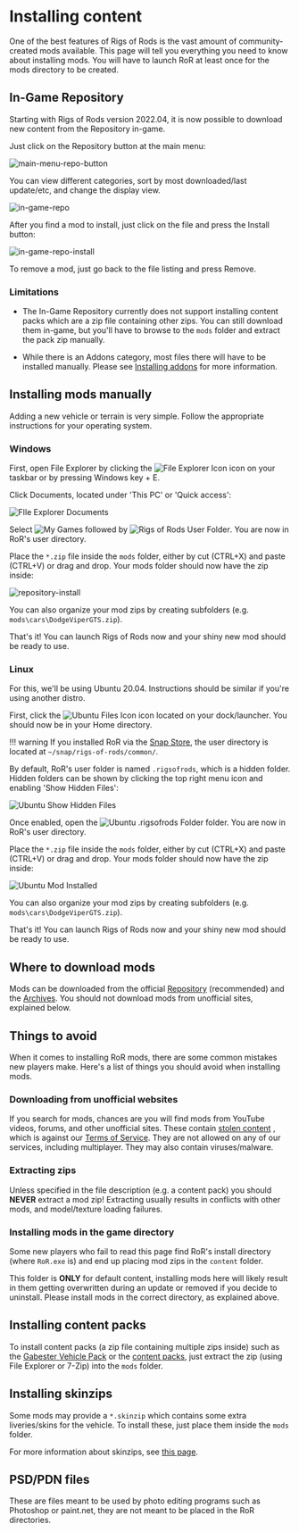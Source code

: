 Installing content
============

One of the best features of Rigs of Rods is the vast amount of community-created mods available. This page will tell you everything you need to know about installing mods. You will have to launch RoR at least once for the mods directory to be created.


## In-Game Repository

Starting with Rigs of Rods version 2022.04, it is now possible to download new content from the Repository in-game. 

Just click on the Repository button at the main menu:

![main-menu-repo-button](/images/main-menu-repo-button.png)

You can view different categories, sort by most downloaded/last update/etc, and change the display view.

![in-game-repo](/images/in-game-repo.png)

After you find a mod to install, just click on the file and press the Install button:

![in-game-repo-install](/images/in-game-repo-install.png)

To remove a mod, just go back to the file listing and press Remove. 

### Limitations 
	
- The In-Game Repository currently does not support installing content packs which are a zip file containing other zips. You can still download them in-game, but you'll have to browse to the `mods` folder and extract the pack zip manually. 

- While there is an Addons category, most files there will have to be installed manually. Please see [Installing addons](/tools-tutorials/addons/) for more information.

## Installing mods manually

Adding a new vehicle or terrain is very simple. Follow the appropriate instructions for your operating system.

### Windows 

First, open File Explorer by clicking the ![File Explorer Icon](/images/file-explorer.png) icon on your taskbar or by pressing Windows key + E.

Click Documents, located under 'This PC' or 'Quick access':

![FIle Explorer Documents](/images/file-explorer-docs.png)

Select ![My Games](/images/my-games-folder.png) followed by ![Rigs of Rods User Folder](/images/rigs-of-rods-folder.png). You are now in RoR's user directory.

Place the `*.zip` file inside the `mods` folder, either by cut (CTRL+X) and paste (CTRL+V) or drag and drop. Your mods folder should now have the zip inside:

![repository-install](/images/repository-installing-mod.png) 

You can also organize your mod zips by creating subfolders (e.g. `mods\cars\DodgeViperGTS.zip`).

That's it! You can launch Rigs of Rods now and your shiny new mod should be ready to use.

### Linux

For this, we'll be using Ubuntu 20.04. Instructions should be similar if you're using another distro.

First, click the ![Ubuntu Files Icon](/images/ubuntu-files-icon.png) icon located on your dock/launcher. You should now be in your Home directory. 

!!! warning
	If you installed RoR via the [Snap Store](https://snapcraft.io/rigs-of-rods), the user directory is located at `~/snap/rigs-of-rods/common/`.

By default, RoR's user folder is named `.rigsofrods`, which is a hidden folder. Hidden folders can be shown by clicking the top right menu icon and enabling 'Show Hidden Files':

![Ubuntu Show Hidden Files](/images/ubuntu-show-hf.png)

Once enabled, open the ![Ubuntu .rigsofrods Folder](/images/ubuntu-rigsofrods.png) folder. You are now in RoR's user directory.

Place the `*.zip` file inside the `mods` folder, either by cut (CTRL+X) and paste (CTRL+V) or drag and drop. Your mods folder should now have the zip inside: 

![Ubuntu Mod Installed](/images/ubuntu-installed-mod.png)

You can also organize your mod zips by creating subfolders (e.g. `mods\cars\DodgeViperGTS.zip`).

That's it! You can launch Rigs of Rods now and your shiny new mod should be ready to use.

## Where to download mods 

Mods can be downloaded from the official [Repository](https://forum.rigsofrods.org/resources/) (recommended) and the [Archives](http://archives.rigsofrods.net/). You should not download mods from unofficial sites, explained below.

## Things to avoid 

When it comes to installing RoR mods, there are some common mistakes new players make. Here's a list of things you should avoid when installing mods.

### Downloading from unofficial websites

If you search for mods, chances are you will find mods from YouTube videos, forums, and other unofficial sites. These contain [stolen content](https://forum.rigsofrods.org/threads/stolen-content-bus-epidemic.2034/) , which is against our [Terms of Service](/rules/terms-of-service/#stolen-content). They are not allowed on any of our services, including multiplayer. They may also contain viruses/malware.

### Extracting zips 

Unless specified in the file description (e.g. a content pack) you should **NEVER** extract a mod zip! Extracting usually results in conflicts with other mods, and model/texture loading failures. 

### Installing mods in the game directory

Some new players who fail to read this page find RoR's install directory (where `RoR.exe` is) and end up placing mod zips in the `content` folder. 

This folder is **ONLY** for default content, installing mods here will likely result in them getting overwritten during an update or removed if you decide to uninstall. Please install mods in the correct directory, as explained above.

## Installing content packs 

To install content packs (a zip file containing multiple zips inside) such as the [Gabester Vehicle Pack](http://forum.rigsofrods.org/resources/gabester-vehicle-pack.12/) or the [content packs](https://forum.rigsofrods.org/resources/categories/content-packs.10/), just extract the zip (using File Explorer or 7-Zip) into the `mods` folder.

## Installing skinzips

Some mods may provide a `*.skinzip` which contains some extra liveries/skins for the vehicle. To install these, just place them inside the `mods` folder.

For more information about skinzips, see [this page](/vehicle-creation/alternate-skins/).

## PSD/PDN files

These are files meant to be used by photo editing programs such as Photoshop or paint.net, they are not meant to be placed in the RoR directories.
